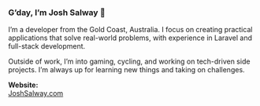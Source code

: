 ### G’day, I’m Josh Salway 👋  
I’m a developer from the Gold Coast, Australia. I focus on creating practical applications that solve real-world problems, with experience in Laravel and full-stack development.  

Outside of work, I’m into gaming, cycling, and working on tech-driven side projects. I’m always up for learning new things and taking on challenges.  

**Website:**  
[JoshSalway.com](https://joshsalway.com)